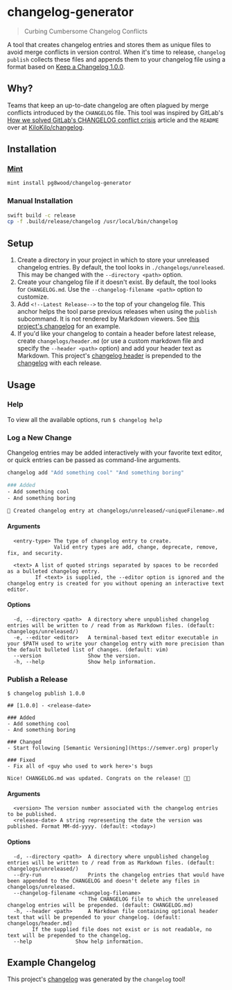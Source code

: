 # changelog-generator
> Curbing Cumbersome Changelog Conflicts

A tool that creates changelog entries and stores them as unique files to avoid merge conflicts in version control. When it's time to release, `changelog publish` collects these files and appends them to your changelog file using a format based on [Keep a Changelog 1.0.0](https://keepachangelog.com/en/1.0.0/).

## Why?
Teams that keep an up-to-date changelog are often plagued by merge conflicts introduced by the `CHANGELOG` file. This tool was inspired by GitLab's [How we solved GitLab's CHANGELOG conflict crisis](https://about.gitlab.com/blog/2018/07/03/solving-gitlabs-changelog-conflict-crisis/) article and the `README` over at [KiloKilo/changelog](https://github.com/KiloKilo/changelog).

## Installation

### [Mint](https://github.com/yonaskolb/Mint)

```sh
mint install pg8wood/changelog-generator
```

### Manual Installation
```sh
swift build -c release
cp -f .build/release/changelog /usr/local/bin/changelog
```

## Setup
1. Create a directory in your project in which to store your unreleased changelog entries. By default, the tool looks in `./changelogs/unreleased`. This may be changed with the `--directory <path>` option.
2. Create your changelog file if it doesn't exist. By default, the tool looks for `CHANGELOG.md`. Use the `--changelog-filename <path>` option to customize.
3. Add `<!--Latest Release-->` to the top of your changelog file. This anchor helps the tool parse previous releases when using the `publish` subcommand. It is not rendered by Markdown viewers. See [this project's changelog](https://github.com/pg8wood/changelog-generator/blob/main/CHANGELOG.md) for an example.
4. If you'd like your changelog to contain a header before latest release, create `changelogs/header.md` (or use a custom markdown file and specify the `--header <path>` option) and add your header text as Markdown. This project's [changelog header](https://github.com/pg8wood/changelog-generator/blob/main/changelogs/header.md) is prepended to the [changelog](https://github.com/pg8wood/changelog-generator/blob/main/CHANGELOG.md) with each release.

## Usage
### Help
To view all the available options, run `$ changelog help`

### Log a New Change
Changelog entries may be added interactively with your favorite text editor, or quick entries can be passed as command-line arguments.

```sh
changelog add "Add something cool" "And something boring"

### Added
- Add something cool
- And something boring

🙌 Created changelog entry at changelogs/unreleased/<uniqueFilename>.md
```

#### Arguments
```
  <entry-type> The type of changelog entry to create.  
               Valid entry types are add, change, deprecate, remove, fix, and security.

  <text> A list of quoted strings separated by spaces to be recorded as a bulleted changelog entry. 
         If <text> is supplied, the --editor option is ignored and the changelog entry is created for you without opening an interactive text editor.
```

#### Options
```
  -d, --directory <path>  A directory where unpublished changelog entries will be written to / read from as Markdown files. (default: changelogs/unreleased/)
  -e, --editor <editor>   A terminal-based text editor executable in your $PATH used to write your changelog entry with more precision than the default bulleted list of changes. (default: vim)
  --version               Show the version.
  -h, --help              Show help information.
```

### Publish a Release
```
$ changelog publish 1.0.0

## [1.0.0] - <release-date>

### Added
- Add something cool
- And something boring

### Changed
- Start following [Semantic Versioning](https://semver.org) properly 

### Fixed
- Fix all of <guy who used to work here>'s bugs

Nice! CHANGELOG.md was updated. Congrats on the release! 🥳🍻
```

#### Arguments
```
  <version> The version number associated with the changelog entries to be published. 
  <release-date> A string representing the date the version was published. Format MM-dd-yyyy. (default: <today>)
```

#### Options
```
  -d, --directory <path>  A directory where unpublished changelog entries will be written to / read from as Markdown files. (default: changelogs/unreleased/)
  --dry-run               Prints the changelog entries that would have been appended to the CHANGELOG and doesn't delete any files in changelogs/unreleased. 
  --changelog-filename <changelog-filename>
                          The CHANGELOG file to which the unreleased changelog entries will be prepended. (default: CHANGELOG.md)
  -h, --header <path>     A Markdown file containing optional header text that will be prepended to your changelog. (default: changelogs/header.md)
        If the supplied file does not exist or is not readable, no text will be prepended to the changelog.
  --help              Show help information.
```

## Example Changelog
This project's [changelog](CHANGELOG.md) was generated by the `changelog` tool!
